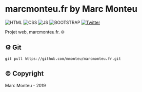 # marcmonteu.fr by Marc Monteu


![HTML](https://img.shields.io/badge/html-v5.0-red)
![CSS](https://img.shields.io/badge/css-v4.0-blue)
![JS](https://img.shields.io/badge/js-v1.8.5-yellow)
![BOOTSTRAP](https://img.shields.io/badge/framework-bootstrap%20v4.3-blue)
[![Twitter](https://img.shields.io/twitter/follow/Marc_Monteu?label=Marc_Monteu&style=social)](https://twitter.com/Marc_Monteu)


Projet web, marcmonteu.fr. :globe_with_meridians:

## :gear: Git
```
git pull https://github.com/mmonteu/marcmonteu.fr.git
```

## :copyright: Copyright
Marc Monteu - 2019
